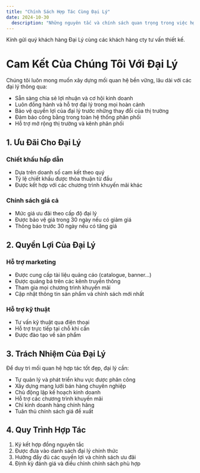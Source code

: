 ```yaml
---
title: "Chính Sách Hợp Tác Cùng Đại Lý"
date: 2024-10-30
  description: "Những nguyên tắc và chính sách quan trọng trong việc hợp tác với đại lý"
---
```

Kính gửi quý khách hàng Đại Lý cùng các khách hàng cty tư vấn thiết kế.
# Cam Kết Của Chúng Tôi Với Đại Lý

Chúng tôi luôn mong muốn xây dựng mối quan hệ bền vững, lâu dài với các đại lý thông qua:

- Sẵn sàng chia sẻ lợi nhuận và cơ hội kinh doanh
- Luôn đồng hành và hỗ trợ đại lý trong mọi hoàn cảnh
- Bảo vệ quyền lợi của đại lý trước những thay đổi của thị trường
- Đảm bảo công bằng trong toàn hệ thống phân phối
- Hỗ trợ mở rộng thị trường và kênh phân phối

## 1. Ưu Đãi Cho Đại Lý

### Chiết khấu hấp dẫn
- Dựa trên doanh số cam kết theo quý
- Tỷ lệ chiết khấu được thỏa thuận từ đầu
- Được kết hợp với các chương trình khuyến mãi khác

### Chính sách giá cả
- Mức giá ưu đãi theo cấp độ đại lý
- Được bảo vệ giá trong 30 ngày nếu có giảm giá
- Thông báo trước 30 ngày nếu có tăng giá

## 2. Quyền Lợi Của Đại Lý

### Hỗ trợ marketing
- Được cung cấp tài liệu quảng cáo (catalogue, banner...)
- Được quảng bá trên các kênh truyền thông
- Tham gia mọi chương trình khuyến mãi
- Cập nhật thông tin sản phẩm và chính sách mới nhất

### Hỗ trợ kỹ thuật
- Tư vấn kỹ thuật qua điện thoại
- Hỗ trợ trực tiếp tại chỗ khi cần
- Được đào tạo về sản phẩm

## 3. Trách Nhiệm Của Đại Lý

Để duy trì mối quan hệ hợp tác tốt đẹp, đại lý cần:

- Tự quản lý và phát triển khu vực được phân công
- Xây dựng mạng lưới bán hàng chuyên nghiệp
- Chủ động lập kế hoạch kinh doanh
- Hỗ trợ các chương trình khuyến mãi
- Chỉ kinh doanh hàng chính hãng
- Tuân thủ chính sách giá đề xuất

## 4. Quy Trình Hợp Tác

1. Ký kết hợp đồng nguyên tắc
2. Được đưa vào danh sách đại lý chính thức
3. Hưởng đầy đủ các quyền lợi và chính sách ưu đãi
4. Định kỳ đánh giá và điều chỉnh chính sách phù hợp